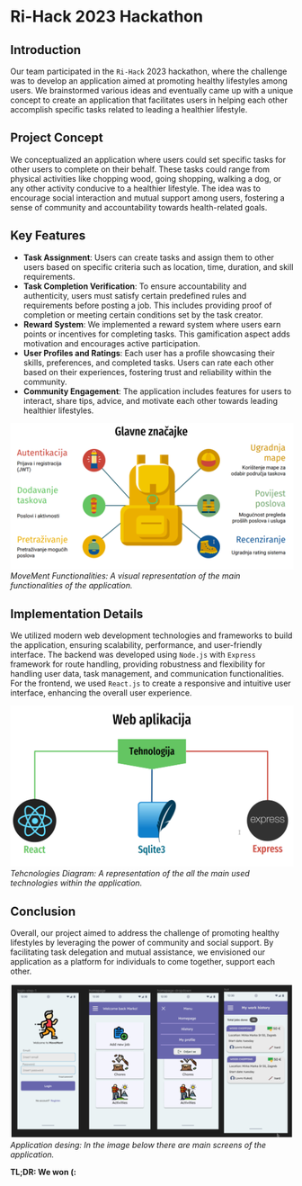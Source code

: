 # Ri-Hack 2023 Hackathon

## Introduction
Our team participated in the `Ri-Hack` 2023 hackathon, where the challenge was to develop an application aimed at promoting healthy lifestyles among users. We brainstormed various ideas and eventually came up with a unique concept to create an application that facilitates users in helping each other accomplish specific tasks related to leading a healthier lifestyle.

## Project Concept
We conceptualized an application where users could set specific tasks for other users to complete on their behalf. These tasks could range from physical activities like chopping wood, going shopping, walking a dog, or any other activity conducive to a healthier lifestyle. The idea was to encourage social interaction and mutual support among users, fostering a sense of community and accountability towards health-related goals.

## Key Features
- **Task Assignment**: Users can create tasks and assign them to other users based on specific criteria such as location, time, duration, and skill requirements.
- **Task Completion Verification**: To ensure accountability and authenticity, users must satisfy certain predefined rules and requirements before posting a job. This includes providing proof of completion or meeting certain conditions set by the task creator.
- **Reward System**: We implemented a reward system where users earn points or incentives for completing tasks. This gamification aspect adds motivation and encourages active participation.
- **User Profiles and Ratings**: Each user has a profile showcasing their skills, preferences, and completed tasks. Users can rate each other based on their experiences, fostering trust and reliability within the community.
- **Community Engagement**: The application includes features for users to interact, share tips, advice, and motivate each other towards leading healthier lifestyles.

![MoveMent functionalities](./docs/img/movement-functionalities.png)
*MoveMent Functionalities: A visual representation of the main functionalities of the application.*

## Implementation Details
We utilized modern web development technologies and frameworks to build the application, ensuring scalability, performance, and user-friendly interface. The backend was developed using `Node.js` with `Express` framework for route handling, providing robustness and flexibility for handling user data, task management, and communication functionalities. For the frontend, we used `React.js` to create a responsive and intuitive user interface, enhancing the overall user experience.

![MoveMent architecture](./docs/img/movement-architecture.png)
*Tehcnologies Diagram: A representation of the all the main used technologies within the application.*


## Conclusion
Overall, our project aimed to address the challenge of promoting healthy lifestyles by leveraging the power of community and social support. By facilitating task delegation and mutual assistance, we envisioned our application as a platform for individuals to come together, support each other.

![MoveMent design](./docs/img/movement-design.png)
*Application desing: In the image below there are main screens of the application.*

**TL;DR: We won (:**